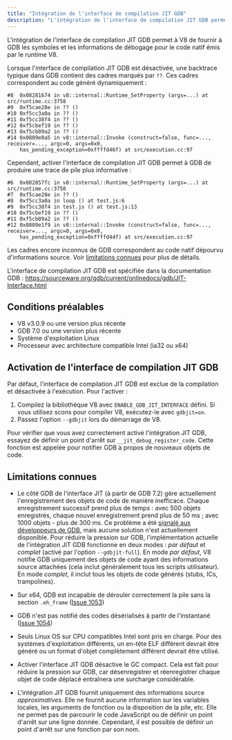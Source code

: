 ```yaml
---
title: "Intégration de l'interface de compilation JIT GDB"
description: "L'intégration de l'interface de compilation JIT GDB permet à V8 de fournir à GDB les symboles et les informations de débogage pour le code natif émis par le runtime V8."
---
```

L'intégration de l'interface de compilation JIT GDB permet à V8 de fournir à GDB les symboles et les informations de débogage pour le code natif émis par le runtime V8.

Lorsque l'interface de compilation JIT GDB est désactivée, une backtrace typique dans GDB contient des cadres marqués par `??`. Ces cadres correspondent au code généré dynamiquement :

```
#8  0x08281674 in v8::internal::Runtime_SetProperty (args=...) at src/runtime.cc:3758
#9  0xf5cae28e in ?? ()
#10 0xf5cc3a0a in ?? ()
#11 0xf5cc38f4 in ?? ()
#12 0xf5cbef19 in ?? ()
#13 0xf5cb09a2 in ?? ()
#14 0x0809e0a5 in v8::internal::Invoke (construct=false, func=..., receiver=..., argc=0, args=0x0,
    has_pending_exception=0xffffd46f) at src/execution.cc:97
```

Cependant, activer l'interface de compilation JIT GDB permet à GDB de produire une trace de pile plus informative :

```
#6  0x082857fc in v8::internal::Runtime_SetProperty (args=...) at src/runtime.cc:3758
#7  0xf5cae28e in ?? ()
#8  0xf5cc3a0a in loop () at test.js:6
#9  0xf5cc38f4 in test.js () at test.js:13
#10 0xf5cbef19 in ?? ()
#11 0xf5cb09a2 in ?? ()
#12 0x0809e1f9 in v8::internal::Invoke (construct=false, func=..., receiver=..., argc=0, args=0x0,
    has_pending_exception=0xffffd44f) at src/execution.cc:97
```

Les cadres encore inconnus de GDB correspondent au code natif dépourvu d'informations source. Voir [limitations connues](#known-limitations) pour plus de détails.

L'interface de compilation JIT GDB est spécifiée dans la documentation GDB : https://sourceware.org/gdb/current/onlinedocs/gdb/JIT-Interface.html

## Conditions préalables

- V8 v3.0.9 ou une version plus récente
- GDB 7.0 ou une version plus récente
- Système d'exploitation Linux
- Processeur avec architecture compatible Intel (ia32 ou x64)

## Activation de l'interface de compilation JIT GDB

Par défaut, l'interface de compilation JIT GDB est exclue de la compilation et désactivée à l'exécution. Pour l'activer :

1. Compilez la bibliothèque V8 avec `ENABLE_GDB_JIT_INTERFACE` défini. Si vous utilisez scons pour compiler V8, exécutez-le avec `gdbjit=on`.
1. Passez l'option `--gdbjit` lors du démarrage de V8.

Pour vérifier que vous avez correctement activé l'intégration JIT GDB, essayez de définir un point d'arrêt sur `__jit_debug_register_code`. Cette fonction est appelée pour notifier GDB à propos de nouveaux objets de code.

## Limitations connues

- Le côté GDB de l'interface JIT (à partir de GDB 7.2) gère actuellement l'enregistrement des objets de code de manière inefficace. Chaque enregistrement successif prend plus de temps : avec 500 objets enregistrés, chaque nouvel enregistrement prend plus de 50 ms ; avec 1000 objets - plus de 300 ms. Ce problème a été [signalé aux développeurs de GDB](https://sourceware.org/ml/gdb/2011-01/msg00002.html), mais aucune solution n'est actuellement disponible. Pour réduire la pression sur GDB, l'implémentation actuelle de l'intégration JIT GDB fonctionne en deux modes : _par défaut_ et _complet_ (activé par l'option `--gdbjit-full`). En mode _par défaut_, V8 notifie GDB uniquement des objets de code ayant des informations source attachées (cela inclut généralement tous les scripts utilisateur). En mode _complet_, il inclut tous les objets de code générés (stubs, ICs, trampolines).

- Sur x64, GDB est incapable de dérouler correctement la pile sans la section `.eh_frame` ([Issue 1053](https://bugs.chromium.org/p/v8/issues/detail?id=1053))

- GDB n'est pas notifié des codes désérialisés à partir de l'instantané ([Issue 1054](https://bugs.chromium.org/p/v8/issues/detail?id=1054))

- Seuls Linux OS sur CPU compatibles Intel sont pris en charge. Pour des systèmes d'exploitation différents, un en-tête ELF différent devrait être généré ou un format d'objet complètement différent devrait être utilisé.

- Activer l'interface JIT GDB désactive le GC compact. Cela est fait pour réduire la pression sur GDB, car désenregistrer et réenregistrer chaque objet de code déplacé entraînera une surcharge considérable.

- L'intégration JIT GDB fournit uniquement des informations source _approximatives_. Elle ne fournit aucune information sur les variables locales, les arguments de fonction ou la disposition de la pile, etc. Elle ne permet pas de parcourir le code JavaScript ou de définir un point d'arrêt sur une ligne donnée. Cependant, il est possible de définir un point d'arrêt sur une fonction par son nom.
